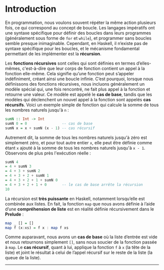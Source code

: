 # Introduction

En programmation, nous voulons souvent répéter la même action plusieurs fois, ce qui correspond au concept de boucle. Les langages impératifs ont une syntaxe spécifique pour définir des boucles dans leurs programmes (généralement sous forme de `for` et `while`), et programmer sans boucles semble presque inimaginable. Cependant, en Haskell, il n’existe pas de syntaxe spécifique pour les boucles, et le mécanisme fondamental permettant de les implémenter est la **récursion**.

Les **fonctions récursives** sont celles qui sont définies en termes d’elles-mêmes, c'est-à-dire que leur corps de fonction contient un appel à la fonction elle-même. Cela signifie qu’une fonction peut s’appeler indéfiniment, créant ainsi une boucle infinie. C’est pourquoi, lorsque nous définissons des fonctions récursives, nous incluons généralement un modèle spécial qui, une fois rencontré, ne fait plus appel à la fonction et retourne une valeur. Ce modèle est appelé le **cas de base**, tandis que les modèles qui déclenchent un nouvel appel à la fonction sont appelés **cas récursifs**. Voici un exemple simple de fonction qui calcule la somme de tous les nombres naturels jusqu'à `n` :

```haskell
sumN :: Int -> Int
sumN 0 = 0                -- cas de base
sumN x = x + sumN (x - 1) -- cas récursif
```

Autrement dit, la somme de tous les nombres naturels jusqu'à zéro est simplement zéro, et pour tout autre entier `x`, elle peut être définie comme étant `x` ajouté à la somme de tous les nombres naturels jusqu'à `x - 1`. Observons de plus près l'exécution réelle :

```haskell
sumN 4
= 4 + sumN 3
= 4 + 3 + sumN 2
= 4 + 3 + 2 + sumN 1
= 4 + 3 + 2 + 1 + sumN 0
= 4 + 3 + 2 + 1 + 0       -- le cas de base arrête la récursion
10
```

La récursion est **très puissante** en Haskell, notamment lorsqu’elle est combinée aux listes. En fait, la fonction `map` que nous avons définie à l’aide d’une **compréhension de liste** est en réalité définie récursivement dans le **Prelude** :

```haskell
map _ [] = []
map f (x:xs) = f x : map f xs
```

Comme auparavant, nous avons un **cas de base** où la liste d’entrée est vide et nous retournons simplement `[]`, sans nous soucier de la fonction passée à `map`. Le **cas récursif**, quant à lui, applique la fonction `f` à `x` (la tête de la liste) et joint le résultat à celui de l’appel récursif sur le reste de la liste (la queue de la liste).

---
